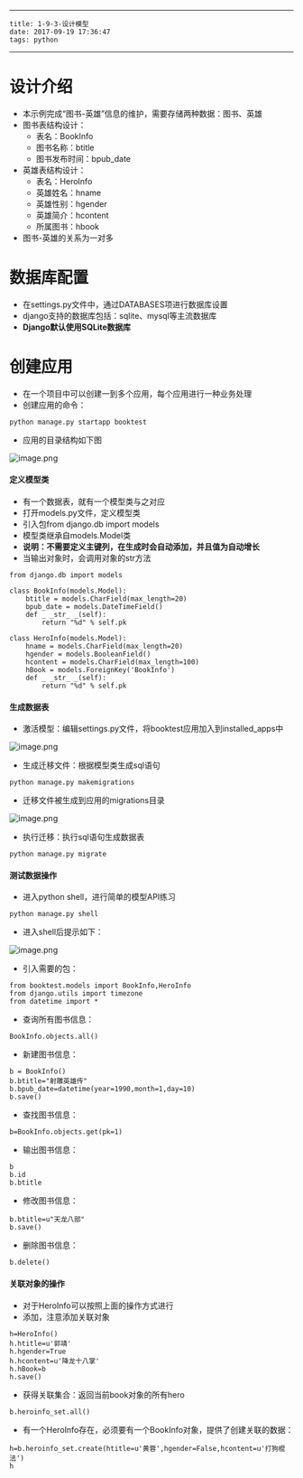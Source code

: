 
---
    title: 1-9-3-设计模型
    date: 2017-09-19 17:36:47
    tags: python
---
# 设计介绍

*   本示例完成“图书-英雄”信息的维护，需要存储两种数据：图书、英雄
*   图书表结构设计：
    *   表名：BookInfo
    *   图书名称：btitle
    *   图书发布时间：bpub_date
*   英雄表结构设计：
    *   表名：HeroInfo
    *   英雄姓名：hname
    *   英雄性别：hgender
    *   英雄简介：hcontent
    *   所属图书：hbook
*   图书-英雄的关系为一对多

# 数据库配置

*   在settings.py文件中，通过DATABASES项进行数据库设置
*   django支持的数据库包括：sqlite、mysql等主流数据库
*   **Django默认使用SQLite数据库**

# 创建应用

*   在一个项目中可以创建一到多个应用，每个应用进行一种业务处理
*   创建应用的命令：

```
python manage.py startapp booktest

```

*   应用的目录结构如下图

![image.png](https://upload-images.jianshu.io/upload_images/5809200-fd10cf4356bf5d86.png?imageMogr2/auto-orient/strip%7CimageView2/2/w/1240)


#### 定义模型类

*   有一个数据表，就有一个模型类与之对应
*   打开models.py文件，定义模型类
*   引入包from django.db import models
*   模型类继承自models.Model类
*   **说明：不需要定义主键列，在生成时会自动添加，并且值为自动增长**
*   当输出对象时，会调用对象的str方法

```
from django.db import models

class BookInfo(models.Model):
    btitle = models.CharField(max_length=20)
    bpub_date = models.DateTimeField()
    def _ _str_ _(self):
        return "%d" % self.pk

class HeroInfo(models.Model):
    hname = models.CharField(max_length=20)
    hgender = models.BooleanField()
    hcontent = models.CharField(max_length=100)
    hBook = models.ForeignKey('BookInfo')
    def _ _str_ _(self):
        return "%d" % self.pk

```

#### 生成数据表

*   激活模型：编辑settings.py文件，将booktest应用加入到installed_apps中

![image.png](https://upload-images.jianshu.io/upload_images/5809200-451d5421b34926d9.png?imageMogr2/auto-orient/strip%7CimageView2/2/w/1240)


*   生成迁移文件：根据模型类生成sql语句

```
python manage.py makemigrations

```

*   迁移文件被生成到应用的migrations目录

![image.png](https://upload-images.jianshu.io/upload_images/5809200-93c7a1622887e725.png?imageMogr2/auto-orient/strip%7CimageView2/2/w/1240)


*   执行迁移：执行sql语句生成数据表

```
python manage.py migrate
```

#### 测试数据操作

*   进入python shell，进行简单的模型API练习

```
python manage.py shell
```

*   进入shell后提示如下：

![image.png](https://upload-images.jianshu.io/upload_images/5809200-9add775be1b7fca9.png?imageMogr2/auto-orient/strip%7CimageView2/2/w/1240)


*   引入需要的包：

```
from booktest.models import BookInfo,HeroInfo
from django.utils import timezone
from datetime import *

```

*   查询所有图书信息：

```
BookInfo.objects.all()

```

*   新建图书信息：

```
b = BookInfo()
b.btitle="射雕英雄传"
b.bpub_date=datetime(year=1990,month=1,day=10)
b.save()

```

*   查找图书信息：

```
b=BookInfo.objects.get(pk=1)

```

*   输出图书信息：

```
b
b.id
b.btitle

```

*   修改图书信息：

```
b.btitle=u"天龙八部"
b.save()

```

*   删除图书信息：

```
b.delete()

```

#### 关联对象的操作

*   对于HeroInfo可以按照上面的操作方式进行
*   添加，注意添加关联对象

```
h=HeroInfo()
h.htitle=u'郭靖'
h.hgender=True
h.hcontent=u'降龙十八掌'
h.hBook=b
h.save()

```

*   获得关联集合：返回当前book对象的所有hero

```
b.heroinfo_set.all()

```

*   有一个HeroInfo存在，必须要有一个BookInfo对象，提供了创建关联的数据：

```
h=b.heroinfo_set.create(htitle=u'黄蓉',hgender=False,hcontent=u'打狗棍法')
h
```

